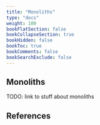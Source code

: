 ```yaml
---
title: "Monoliths"
type: "docs"
weight: 100
bookFlatSection: false
bookCollapseSection: true
bookHidden: false
bookToc: true
bookComments: false
bookSearchExclude: false
---
```


## Monoliths

TODO: link to stuff about monoliths

## References
